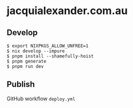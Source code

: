 # jacquialexander.com.au

## Develop

```
$ export NIXPKGS_ALLOW_UNFREE=1
$ nix develop --impure
$ pnpm install --shamefully-hoist
$ pnpm generate
$ pnpm run dev
```

## Publish

GitHub workflow `deploy.yml`

